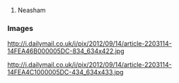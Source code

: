1.  Neasham

### Images

<http://i.dailymail.co.uk/i/pix/2012/09/14/article-2203114-14FEA46B000005DC-834_634x422.jpg>

<http://i.dailymail.co.uk/i/pix/2012/09/14/article-2203114-14FEA4C1000005DC-434_634x433.jpg>
